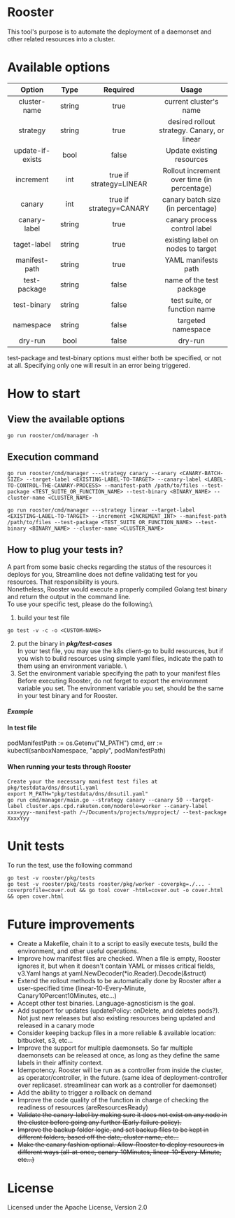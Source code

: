 # Rooster
This tool's purpose is to automate the deployment of a daemonset and other related resources into a cluster.

# Available options
Option            | Type     |Required                  | Usage                                       | 
:-----------:     | :-------:|:------------------------:|:-------------------------------------------:|
cluster-name      | string   | true                     | current cluster's name                      |
strategy          | string   | true                     | desired rollout strategy. Canary, or linear |
update-if-exists  | bool     | false                    | Update existing resources                   |
increment         | int      | true if strategy=LINEAR  | Rollout increment over time (in percentage) |
canary            | int      | true if strategy=CANARY  | canary batch size (in percentage)           |
canary-label      | string   | true                     | canary process control label                |
taget-label       | string   | true                     | existing label on nodes to target           |
manifest-path     | string   | true                     | YAML manifests path                         |
test-package      | string   | false                    | name of the test package                    |
test-binary       | string   | false                    | test suite, or function name                |
namespace         | string   | false                    | targeted namespace                          |
dry-run           | bool     | false                    | dry-run                                     |

test-package and test-binary options must either both be specified, or not at all. Specifying only one will result in an error being triggered.

# How to start
## View the available options
```
go run rooster/cmd/manager -h
```
## Execution command
```
go run rooster/cmd/manager ---strategy canary --canary <CANARY-BATCH-SIZE> --target-label <EXISTING-LABEL-TO-TARGET> --canary-label <LABEL-TO-CONTROL-THE-CANARY-PROCESS> --manifest-path /path/to/files --test-package <TEST_SUITE_OR_FUNCTION_NAME> --test-binary <BINARY_NAME> --cluster-name <CLUSTER_NAME>

go run rooster/cmd/manager ---strategy linear --target-label <EXISTING-LABEL-TO-TARGET> --increment <INCREMENT_INT> --manifest-path /path/to/files --test-package <TEST_SUITE_OR_FUNCTION_NAME> --test-binary <BINARY_NAME> --cluster-name <CLUSTER_NAME>
```

## How to plug your tests in?
A part from some basic checks regarding the status of the resources it deploys for you, Streamline does not define validating test for you resources. That responsibility is yours.\
Nonetheless, Rooster would execute a properly compiled Golang test binary and return the output in the command line.\
To use your specific test, please do the following:\
1. build your test file
```
go test -v -c -o <CUSTOM-NAME>
```
2. put the binary in ___pkg/test-cases___ \
In your test file, you may use the k8s client-go to build resources, but if you wish to build resources using simple yaml files,
indicate the path to them using an environment variable. \
3. Set the environment variable specifying the path to your manifest files \
Before executing Rooster, do not forget to export the environment variable you set. The environment variable you set, should be the same in your test binary and for Rooster.

#### ___Example___
#### In test file 
podManifestPath := os.Getenv("M_PATH")
cmd, err := kubectl(sanboxNamespace, "apply", podManifestPath)
#### When running your tests through Rooster
```
Create your the necessary manifest test files at pkg/testdata/dns/dnsutil.yaml
export M_PATH="pkg/testdata/dns/dnsutil.yaml"
go run cmd/manager/main.go --strategy canary --canary 50 --target-label cluster.aps.cpd.rakuten.com/noderole=worker --canary-label xxx=yyy--manifest-path /~/Documents/projects/myproject/ --test-package XxxxYyy
```

# Unit tests
To run the test, use the following command
```
go test -v rooster/pkg/tests
go test -v rooster/pkg/tests rooster/pkg/worker -coverpkg=./... -coverprofile=cover.out && go tool cover -html=cover.out -o cover.html && open cover.html
```

# Future improvements
* Create a Makefile, chain it to a script to easily execute tests, build the environment, and other useful operations.
* Improve how manifest files are checked. When a file is empty, Rooster ignores it, but when it doesn't contain YAML or misses critical fields, v3.Yaml hangs at yaml.NewDecoder(*io.Reader).Decode(&struct)
* Extend the rollout methods to be automatically done by Rooster after a user-specified time (linear-10-Every-Minute, Canary10Percent10Minutes, etc...)
* Accept other test binaries. Language-agnosticism is the goal.
* Add support for updates (updatePolicy: onDelete, and deletes pods?). Not just new releases but also existing resources being updated and released in a canary mode
* Consider keeping backup files in a more reliable & available location: bitbucket, s3, etc...
* Improve the support for multiple daemonsets. So far multiple daemonsets can be released at once, as long as they define the same labels in their affinity context.
* Idempotency. Rooster will be run as a controller from inside the cluster, as operator/controller, in the future. (same idea of deployment-controller over replicaset. streamlinear can work as a controller for daemonset)
* Add the ability to trigger a rollback on demand
* Improve the code quality of the function in charge of checking the readiness of resources (areResourcesReady)
* ~~Validate the canary-label by making sure it does not exist on any node in the cluster before going any further (Early failure policy).~~
* ~~Improve the backup folder logic, and set backup files to be kept in different folders, based off the date, cluster name, etc...~~
* ~~Make the canary fashion optional. Allow-Rooster to deploy resources in different ways (all-at-once, canary-10Minutes, linear-10-Every-Minute, etc...)~~

# License
Licensed under the Apache License, Version 2.0
